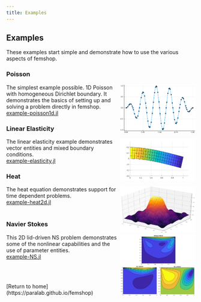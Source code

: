 ```yaml
---
title: Examples
---
```


## Examples

These examples start simple and demonstrate how to use the various aspects of femshop.

<style>
img {float: right;}
</style>
<h3>Poisson</h3> 
<p> <img src="images/poisson1d.png" alt="poisson1d" width="200">
The simplest example possible. 1D Poisson with homogeneous Dirichlet boundary. It demonstrates the basics of setting up and solving a problem directly in femshop.
<br><a href="https://github.com/paralab/femshop/blob/master/femshop/examples/example-poisson1d.jl">example-poisson1d.jl</a>
</p>

<h3>Linear Elasticity</h3>
<p> <img src="images/elasticity.png" alt="elasticity" width="200">
The linear elasticity example demonstrates vector entities and mixed boundary conditions.
<br><a href="https://github.com/paralab/femshop/blob/master/femshop/examples/example-elasticity.jl">example-elasticity.jl</a>
</p>

<h3>Heat</h3>
<p> <img src="images/heat.png" alt="heat" width="200">
The heat equation demonstrates support for time dependent problems.
<br><a href="https://github.com/paralab/femshop/blob/master/femshop/examples/example-heat2d.jl">example-heat2d.jl</a>
<br> 
<br> 
</p>

<h3>Navier Stokes</h3>
<p> <img src="images/NS.png" alt="NS" width="200">
This 2D lid-driven NS problem demonstrates some of the nonlinear capabilities and the use of parameter entities.
<br><a href="https://github.com/paralab/femshop/blob/master/femshop/examples/example-NS.jl">example-NS.jl</a>
</p>

<br>
<br>
<p>
[Return to home](https://paralab.github.io/femshop)
</p>